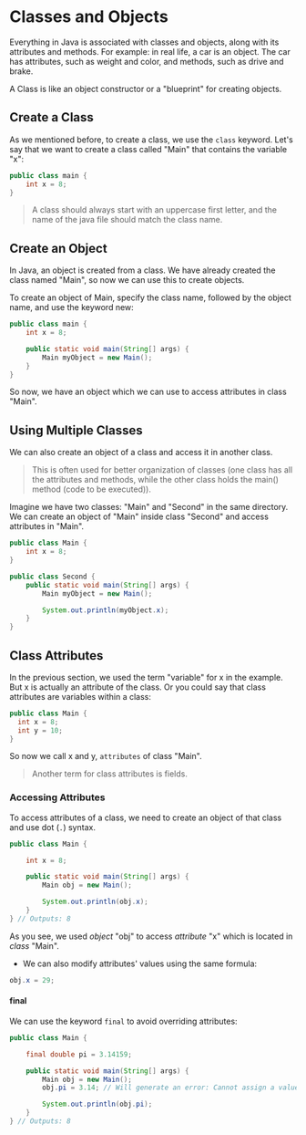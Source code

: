 # Classes and Objects

Everything in Java is associated with classes and objects, along with its attributes and methods. For example: in real life, a car is an object. The car has attributes, such as weight and color, and methods, such as drive and brake.

A Class is like an object constructor or a "blueprint" for creating objects.

## Create a Class

As we mentioned before, to create a class, we use the `class` keyword. Let's say that we want to create a class called "Main" that contains the variable "x":

``` Java
public class main {
    int x = 8;
}
```

> A class should always start with an uppercase first letter, and the name of the java file should match the class name.

## Create an Object

In Java, an object is created from a class. We have already created the class named "Main", so now we can use this to create objects.

To create an object of Main, specify the class name, followed by the object name, and use the keyword new:

``` Java
public class main {
    int x = 8;

    public static void main(String[] args) {
        Main myObject = new Main();
    }
}
```

So now, we have an object which we can use to access attributes in class "Main".

## Using Multiple Classes

We can also create an object of a class and access it in another class.

> This is often used for better organization of classes (one class has all the attributes and methods, while the other class holds the main() method (code to be executed)).

Imagine we have two classes: "Main" and "Second" in the same directory. We can create an object of "Main" inside class "Second" and access attributes in "Main".

``` Java
public class Main {
    int x = 8;
}
```

``` Java
public class Second {
    public static void main(String[] args) {
        Main myObject = new Main();

        System.out.println(myObject.x);
    }
}
```

## Class Attributes

In the previous section, we used the term "variable" for x in the example. But x is actually an attribute of the class. Or you could say that class attributes are variables within a class:

``` Java
public class Main {
  int x = 8;
  int y = 10;
}
```

So now we call x and y, `attributes` of class "Main".

> Another term for class attributes is fields.

### Accessing Attributes

To access attributes of a class, we need to create an object of that class and use dot (`.`) syntax.

``` Java
public class Main {

    int x = 8;

    public static void main(String[] args) {
        Main obj = new Main();

        System.out.println(obj.x);
    }
} // Outputs: 8
```

As you see, we used _object_ "obj" to access _attribute_ "x" which is located in _class_ "Main".

* We can also modify attributes' values using the same formula:

``` Java
obj.x = 29;
```

#### final

We can use the keyword `final` to avoid overriding attributes:

``` Java
public class Main {

    final double pi = 3.14159;

    public static void main(String[] args) {
        Main obj = new Main();
        obj.pi = 3.14; // Will generate an error: Cannot assign a value to a final variable

        System.out.println(obj.pi);
    }
} // Outputs: 8
```
